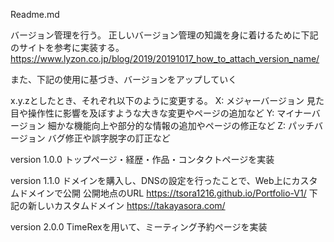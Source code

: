 Readme.md

バージョン管理を行う。
正しいバージョン管理の知識を身に着けるために下記のサイトを参考に実装する。
https://www.lyzon.co.jp/blog/2019/20191017_how_to_attach_version_name/

また、下記の使用に基づき、バージョンをアップしていく

x.y.zとしたとき、それぞれ以下のように変更する。
X: メジャーバージョン 見た目や操作性に影響を及ぼすような大きな変更やページの追加など
Y: マイナーバージョン 細かな機能向上や部分的な情報の追加やページの修正など
Z: パッチバージョン バグ修正や誤字脱字の訂正など

version 1.0.0
トップページ・経歴・作品・コンタクトページを実装

version 1.1.0
ドメインを購入し、DNSの設定を行ったことで、Web上にカスタムドメインで公開
公開地点のURL
https://tsora1216.github.io/Portfolio-V1/
下記の新しいカスタムドメイン
https://takayasora.com/


version 2.0.0
TimeRexを用いて、ミーティング予約ページを実装